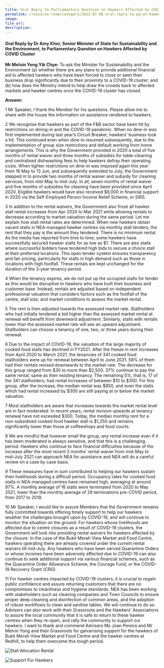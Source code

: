 ```yaml
---  
title: Oral Reply to Parliamentary Question on Hawkers Affected by COVID Cluster
permalink: /resource-room/category/2021-07-06-oral-reply-to-pq-on-hawkers-affected-by-covid-cluster/ 
image:  
file_url:  
description:  
---  
```


#### Oral Reply by Dr Amy Khor, Senior Minister of State for Sustainability and the Environment, to Parliamentary Question on Hawkers Affected by COVID Cluster

**Mr Melvin Yong Yik Chye:** To ask the Minister for Sustainability and the Environment (a) whether there are any plans to provide additional financial aid to affected hawkers who have been forced to close or seen their business drop significantly due to their proximity to a COVID-19 cluster; and (b) how does the Ministry intend to help draw the crowds back to affected markets and hawker centres once the COVID-19 cluster has closed.

**Answer:**

1 Mr Speaker, I thank the Member for his questions. Please allow me to share with the house the information on assistance rendered to hawkers. 

2 We recognise that hawkers as part of the F&B sector have been hit by restrictions on dining-in and the COVID-19 pandemic. When no dine-in was first implemented during last year’s Circuit Breaker, hawkers’ business took a hit. This continued even when dine-in resumed subsequently, due to the implementation of group size restrictions and default working from home arrangements. This is why the Government provided in 2020 a total of five months of rental waiver and three months of subsidies for table-cleaning and centralised dishwashing fees to help hawkers defray their operating costs. When tighter restrictions on dine-in was imposed again this year from 16 May to 13 Jun, and subsequently extended to July, the Government stepped in to provide two months of rental waiver and subsidy for cleaning services, from mid-May to mid-July.  In all, seven months of rental waiver and five months of subsidies for cleaning have been provided since April 2020. Eligible hawkers would have also received $9,000 in financial support in 2020 via the Self-Employed Person Income Relief Scheme, or SIRS.

3 In addition to the rental waivers, the Government also froze all hawker stall rental increases from Apr 2020 to Mar 2021 while allowing rentals to decrease according to market valuation during the same period. Let me explain how stall rental rates are determined. When new hawkers obtain vacant stalls in NEA-managed hawker centres via monthly stall tenders, the rent that they pay is the amount they tendered.  There is no minimum rental. As the media has reported from time to time, some hawkers have successfully secured hawker stalls for as low as $1. There are also stalls where successful bidders have tendered high bids to secure a choice stall at their preferred locations. This open tender system ensures transparency and fair pricing, particularly for stalls in high demand such as those in locations with high footfall. These rentals are kept unchanged for the duration of the 3-year tenancy period. 

4 When the tenancy expires, we do not put up the occupied stalls for tender as this would be disruptive to hawkers who have built their business and customer base. Instead, rentals are adjusted based on independent professional valuation that considers factors such as the footfall of the centre, stall size, and market conditions to assess the market rental. 

5 The rent is then adjusted towards the assessed market rate. Stallholders who had initially tendered a bid higher than the assessed market rental at renewal will benefit from downward adjustment. Similarly, stalls with rentals lower than the assessed market rate will see an upward adjustment.  Stallholders can choose a tenancy of one, two, or three years during their renewal.

6 Due to the impact of COVID-19, the valuation of the large majority of cooked food stalls has declined in FY2021. After the freeze in rent increases from April 2020 to March 2021, the tenancies of 341 cooked food stallholders were up for renewal between April to June 2021.  58% of them had their rentals revised downwards to the market rate. The decrease for this group ranged from $30 to more than $2,500. 37% continue to pay the same rental, same as their existing tenancy.  The remaining 5%, that is, 17 of the 341 stallholders, had rental increases of between $10 to $300. For this group, after the increase, the median rental was $850, and even the stalls which had rental increased by $300 are still paying at or below the market valuation. 

7 Most stallholders are aware that increases towards the market rental level are in fact moderated. In recent years, rental revision upwards at tenancy renewal have not exceeded $300. Today, the median monthly rent for a non-subsidised cooked food hawker stall is $1,250 and remains significantly lower than those at coffeeshops and food courts.

8 We are mindful that however small the group, any rental increase even if it has been moderated is always sensitive, and that this is a challenging period.  Hawkers who continue to face financial difficulties because of the increase after the most recent 2 months’ rental waiver from mid-May to mid-July 2021 can approach NEA for assistance and NEA will do a careful review on a case by case basis.

9 These measures have in sum contributed to helping our hawkers sustain their livelihoods during a difficult period. Occupancy rates for cooked food stalls in NEA-managed centres have remained high, averaging at around 97%. A monthly average of 16 stalls were terminated from 2020 to May 2021, lower than the monthly average of 28 terminations pre-COVID period, from 2017 to 2019.

10 Mr Speaker, I would like to assure Members that the Government remains fully committed towards offering timely support to help our hawkers weather the challenges brought upon by COVID-19, and will continue to monitor the situation on the ground. For hawkers whose livelihoods are affected due to centre closures as a result of COVID-19 clusters, the Government will look into providing rental waivers for hawkers affected by the closure. In the case of the Bukit Merah View Market and Food Centre, hawkers operating there are already covered under the current rental waivers till mid-July. Any hawkers who have been served Quarantine Orders or whose incomes have been adversely affected due to COVID-19 can also continue to seek additional support via various financial schemes, such as the Quarantine Order Allowance Scheme, the Courage Fund, or the COVID-19 Recovery Grant (CRG). 

11 For hawker centres impacted by COVID-19 clusters, it is crucial to regain public confidence and assure returning customers that there are no compromises to cleanliness and hygiene standards. NEA has been working with stakeholders such as cleaning companies and Town Councils to ensure proper deep cleaning and disinfection of common areas, and the adoption of robust workflows to clean and sanitise tables. We will continue to do so. Advisers can also work with their Grassroots and the Hawkers’ Associations to assure the local community that it is safe to return to these hawker centres when they re-open, and rally the community to support our hawkers. I want to thank and commend Advisers Ms Joan Pereira and Mr Melvin Yong and their Grassroots for galvanising support for the hawkers of Bukit Merah View Market and Food Centre and the hawker centres at Redhill, to help them overcome this tough period.

![Stall Allocation Rental](https://user-images.githubusercontent.com/82357302/124632559-0b021780-deb7-11eb-8f35-fb1f64f5f6be.jpg)

![Support For Hawkers](https://user-images.githubusercontent.com/82357302/124633216-a3000100-deb7-11eb-963f-9eee74942516.jpg)
